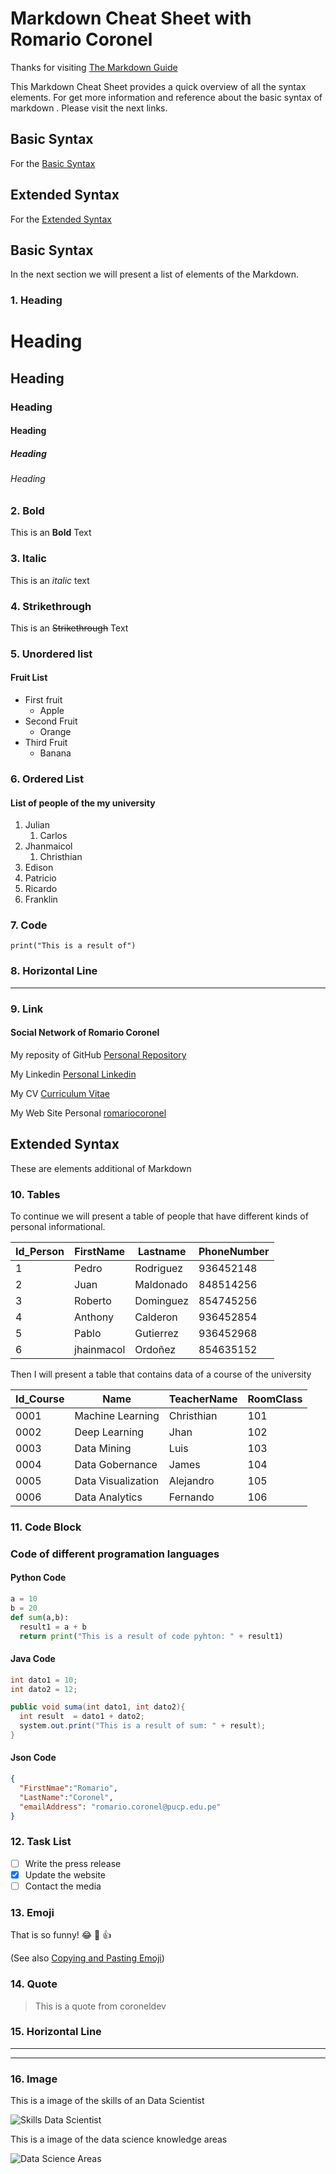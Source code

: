 
<!-- Heders #-->
# Markdown Cheat Sheet with Romario Coronel

Thanks for visiting [The Markdown Guide](https://www.markdownguide.org)


This Markdown Cheat Sheet provides a quick overview of all the syntax elements.
For get more information and reference about the basic syntax of markdown . Please visit the next links.

## Basic Syntax
For the  [Basic Syntax](https://www.markdownguide.org/basic-syntax)

## Extended Syntax
For the [Extended Syntax](https://www.markdownguide.org/extended-syntax)

## Basic Syntax

In the next section we will present a list of elements of the Markdown.

<!-- Heading -->

### 1. Heading 

# Heading
## Heading
### Heading
#### Heading
##### Heading
###### Heading

<!-- Bold **  (Negrita)-->
### 2. Bold  
This is an **Bold** Text

### 3. Italic
<!-- Italic * -->
This is an *italic* text
### 4. Strikethrough
<!-- Strikethrough ~~ (Tachado) -->
This is an ~~Strikethrough~~ Text

<!-- Unordered list (Listas no ordenada)  * -->
### 5. Unordered list

#### Fruit List
* First fruit  
  * Apple 
* Second Fruit
  * Orange
* Third Fruit
  * Banana
  
<!-- Ordered List (Listas ordenadas) -->

### 6. Ordered List
#### List of people of the my university

1. Julian 
   1. Carlos
2. Jhanmaicol
   1. Christhian
3.  Edison
4.  Patricio
5.  Ricardo
6.  Franklin

### 7. Code
`print("This is a result of")`

### 8. Horizontal Line
___
<!-- Links (Enlaces) -->
### 9. Link
#### Social Network of Romario Coronel

My reposity of GitHub [Personal Repository ](https://github.com/rcoroneldev "rcoroneldev")

My Linkedin [Personal Linkedin](https://www.linkedin.com/in/coroneldev/ "rcoroneldev")

My CV [Curriculum Vitae](https://resume.io/r/hsByEJvbw "Cv Romario Coronel")

My Web Site Personal [romariocoronel](https://rcoroneldev.github.io/romariocoronel/)


## Extended Syntax
These are elements additional of Markdown


### 10. Tables

<!-- Person Table -->
To continue we will present a table of people that have different kinds of personal informational.

|Id_Person    | FirstName | Lastname |PhoneNumber|
| ----------- | ----------- |----------- | ----------- |
|1    | Pedro | Rodriguez |936452148|
|2    | Juan | Maldonado |848514256|
|3    | Roberto | Dominguez |854745256|
|4    | Anthony | Calderon |936452854|
|5    | Pablo | Gutierrez |936452968|
|6    | jhainmacol | Ordoñez |854635152|

<!-- Course Table  -->
Then I will present a table that contains data of a course of the university

|Id_Course    | Name | TeacherName |RoomClass|
| ----------- | ----------- |----------- | ----------- |
|0001    | Machine Learning | Christhian |101|
|0002    | Deep Learning | Jhan |102|
|0003    | Data Mining | Luis |103|
|0004    | Data Gobernance |James |104|
|0005    | Data Visualization | Alejandro |105|
|0006    | Data Analytics | Fernando |106|

### 11. Code Block

<!-- Code -->
### Code of different programation languages
<!-- Python Code -->
#### Python Code

```python
a = 10
b = 20
def sum(a,b): 
  result1 = a + b
  return print("This is a result of code pyhton: " + result1)

```
#### Java Code
<!--  Java code -->
```java
int dato1 = 10;
int dato2 = 12;

public void suma(int dato1, int dato2){
  int result  = dato1 + dato2;
  system.out.print("This is a result of sum: " + result);
}

```

#### Json Code


```Json
{
  "FirstNmae":"Romario",
  "LastName":"Coronel",
  "emailAddress": "romario.coronel@pucp.edu.pe"
}

```
### 12. Task List

- [ ] Write the press release
- [X] Update the website
- [ ] Contact the media

### 13. Emoji

That is so funny! :joy: :muscle: :+1:

(See also [Copying and Pasting Emoji](https://www.markdownguide.org/extended-syntax/#copying-and-pasting-emoji))


<!-- Quote (Citas) -->
### 14. Quote

> This is a quote from coroneldev

<!-- Horizontal Line (Linea Horizontal) -->
### 15. Horizontal Line
<!-- Primer modo de linea horizontal -->
- - - 
<!-- Segundo modo de linea horizontal -->
___

<!-- Images -->

### 16. Image

<!-- This is a image of Linux Logo

![This is my image](https://www.markdownguide.org/assets/images/tux.png) -->

This is a image of the skills of an Data Scientist

![Skills Data Scientist](../markdown-test/images/data-scientist-skills-2020.jpeg)

This is a image of the data science knowledge areas

![Data Science Areas](../markdown-test/images/Data_Science_Knowledge_Areas.png)


<!-- Images Local -->
<!-- ![Romario Coronel](./images/romarioromario.JPG "Romario Coronel") -->

<!-- [![ video ](./images/romarioromario.JPG)](https://www.youtube.com/watch?v=oxaH9CFpeEE) -->






 






